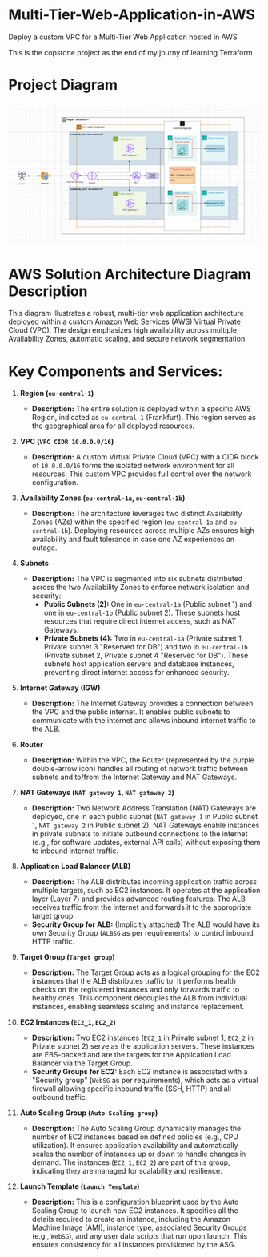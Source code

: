 # Multi-Tier-Web-Application-in-AWS
Deploy a custom VPC for a Multi-Tier Web Application hosted in AWS

This is the copstone project as the end of my journy of learning Terraform

# Project Diagram

![Terraform_Capstone_Project_Diagram](./Assets/Diagram%20picture.png)

# AWS Solution Architecture Diagram Description

This diagram illustrates a robust, multi-tier web application architecture deployed within a custom Amazon Web Services (AWS) Virtual Private Cloud (VPC). The design emphasizes high availability across multiple Availability Zones, automatic scaling, and secure network segmentation.

# Key Components and Services:

1.  **Region (`eu-central-1`)**
    * **Description:** The entire solution is deployed within a specific AWS Region, indicated as `eu-central-1` (Frankfurt). This region serves as the geographical area for all deployed resources.

2.  **VPC (`VPC CIDR 10.0.0.0/16`)**
    * **Description:** A custom Virtual Private Cloud (VPC) with a CIDR block of `10.0.0.0/16` forms the isolated network environment for all resources. This custom VPC provides full control over the network configuration.

3.  **Availability Zones (`eu-central-1a`, `eu-central-1b`)**
    * **Description:** The architecture leverages two distinct Availability Zones (AZs) within the specified region (`eu-central-1a` and `eu-central-1b`). Deploying resources across multiple AZs ensures high availability and fault tolerance in case one AZ experiences an outage.

4.  **Subnets**
    * **Description:** The VPC is segmented into six subnets distributed across the two Availability Zones to enforce network isolation and security:
        * **Public Subnets (2):** One in `eu-central-1a` (Public subnet 1) and one in `eu-central-1b` (Public subnet 2). These subnets host resources that require direct internet access, such as NAT Gateways.
        * **Private Subnets (4):** Two in `eu-central-1a` (Private subnet 1, Private subnet 3 "Reserved for DB") and two in `eu-central-1b` (Private subnet 2, Private subnet 4 "Reserved for DB"). These subnets host application servers and database instances, preventing direct internet access for enhanced security.

5.  **Internet Gateway (IGW)**
    * **Description:** The Internet Gateway provides a connection between the VPC and the public internet. It enables public subnets to communicate with the internet and allows inbound internet traffic to the ALB.

6.  **Router**
    * **Description:** Within the VPC, the Router (represented by the purple double-arrow icon) handles all routing of network traffic between subnets and to/from the Internet Gateway and NAT Gateways.

7.  **NAT Gateways (`NAT gateway 1`, `NAT gateway 2`)**
    * **Description:** Two Network Address Translation (NAT) Gateways are deployed, one in each public subnet (`NAT gateway 1` in Public subnet 1, `NAT gateway 2` in Public subnet 2). NAT Gateways enable instances in private subnets to initiate outbound connections to the internet (e.g., for software updates, external API calls) without exposing them to inbound internet traffic.

8.  **Application Load Balancer (ALB)**
    * **Description:** The ALB distributes incoming application traffic across multiple targets, such as EC2 instances. It operates at the application layer (Layer 7) and provides advanced routing features. The ALB receives traffic from the internet and forwards it to the appropriate target group.
    * **Security Group for ALB:** (Implicitly attached) The ALB would have its own Security Group (`ALBSG` as per requirements) to control inbound HTTP traffic.

9.  **Target Group (`Target group`)**
    * **Description:** The Target Group acts as a logical grouping for the EC2 instances that the ALB distributes traffic to. It performs health checks on the registered instances and only forwards traffic to healthy ones. This component decouples the ALB from individual instances, enabling seamless scaling and instance replacement.

10. **EC2 Instances (`EC2_1`, `EC2_2`)**
    * **Description:** Two EC2 instances (`EC2_1` in Private subnet 1, `EC2_2` in Private subnet 2) serve as the application servers. These instances are EBS-backed and are the targets for the Application Load Balancer via the Target Group.
    * **Security Groups for EC2:** Each EC2 instance is associated with a "Security group" (`WebSG` as per requirements), which acts as a virtual firewall allowing specific inbound traffic (SSH, HTTP) and all outbound traffic.

11. **Auto Scaling Group (`Auto Scaling group`)**
    * **Description:** The Auto Scaling Group dynamically manages the number of EC2 instances based on defined policies (e.g., CPU utilization). It ensures application availability and automatically scales the number of instances up or down to handle changes in demand. The instances (`EC2_1`, `EC2_2`) are part of this group, indicating they are managed for scalability and resilience.

12. **Launch Template (`Launch Template`)**
    * **Description:** This is a configuration blueprint used by the Auto Scaling Group to launch new EC2 instances. It specifies all the details required to create an instance, including the Amazon Machine Image (AMI), instance type, associated Security Groups (e.g., `WebSG`), and any user data scripts that run upon launch. This ensures consistency for all instances provisioned by the ASG.
